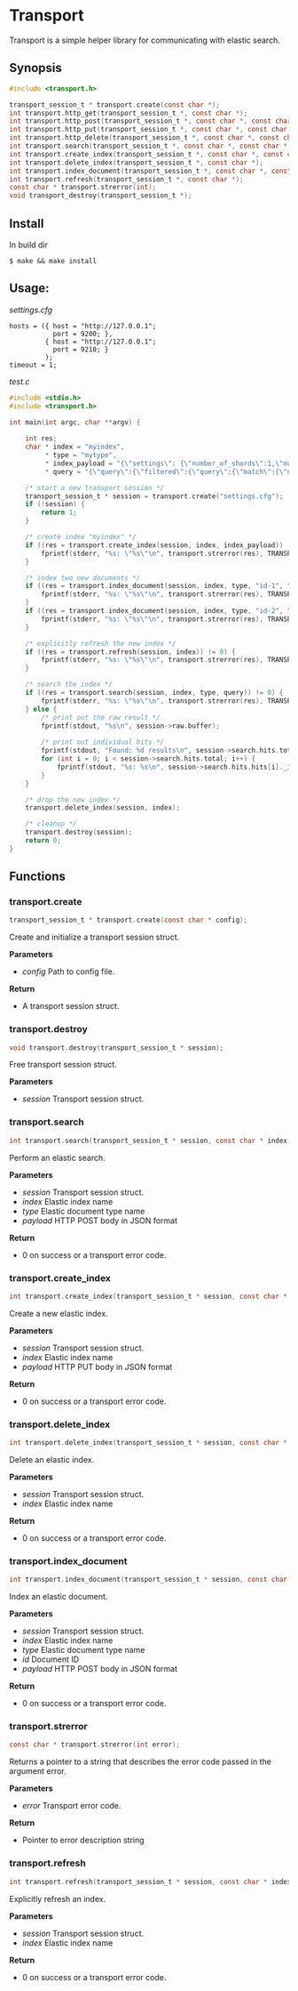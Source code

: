 # Transport

Transport is a simple helper library for communicating with elastic search.

## Synopsis

```c
#include <transport.h>

transport_session_t * transport.create(const char *);
int transport.http_get(transport_session_t *, const char *);
int transport.http_post(transport_session_t *, const char *, const char *);
int transport.http_put(transport_session_t *, const char *, const char *);
int transport.http_delete(transport_session_t *, const char *, const char *);
int transport.search(transport_session_t *, const char *, const char *, const char *);
int transport.create_index(transport_session_t *, const char *, const char *);
int transport.delete_index(transport_session_t *, const char *);
int transport.index_document(transport_session_t *, const char *, const char *, const char *, const char *);
int transport.refresh(transport_session_t *, const char *);
const char * transport.strerror(int);
void transport_destroy(transport_session_t *);
```

## Install

In build dir
```
$ make && make install
```

## Usage:
*settings.cfg*
```
hosts = ({ host = "http://127.0.0.1";
           port = 9200; },
         { host = "http://127.0.0.1";
           port = 9210; }
         );
timeout = 1;
```

*test.c*
```c
#include <stdio.h>
#include <transport.h>

int main(int argc, char **argv) {
  
    int res;
    char * index = "myindex",
         * type = "mytype",
         * index_payload = "{\"settings\": {\"number_of_shards\":1,\"number_of_replicas\":0},\"mappings\": {\"mytype\": {\"properties\": {\"name\":{\"type\": \"string\"}}}}}",
         * query = "{\"query\":{\"filtered\":{\"query\":{\"match\":{\"name\":\"hello\"}}}}}";

    /* start a new transport session */
    transport_session_t * session = transport.create("settings.cfg");
    if (!session) {
        return 1;
    }

    /* create index "myindex" */
    if ((res = transport.create_index(session, index, index_payload)) != 0) {
        fprintf(stderr, "%s: \"%s\"\n", transport.strerror(res), TRANSPORT_GET_ERROR(session));
    }

    /* index two new documents */
    if ((res = transport.index_document(session, index, type, "id-1", "{\"name\":\"Hello world\"}")) != 0) {
        fprintf(stderr, "%s: \"%s\"\n", transport.strerror(res), TRANSPORT_GET_ERROR(session));
    }
    if ((res = transport.index_document(session, index, type, "id-2", "{\"name\":\"Hello nothing\"}")) != 0) {
        fprintf(stderr, "%s: \"%s\"\n", transport.strerror(res), TRANSPORT_GET_ERROR(session));
    }

    /* explicitly refresh the new index */
    if ((res = transport.refresh(session, index)) != 0) {
        fprintf(stderr, "%s: \"%s\"\n", transport.strerror(res), TRANSPORT_GET_ERROR(session));
    }

    /* search the index */
    if ((res = transport.search(session, index, type, query)) != 0) {
        fprintf(stderr, "%s: \"%s\"\n", transport.strerror(res), TRANSPORT_GET_ERROR(session));
    } else {
        /* print out the raw result */
        fprintf(stdout, "%s\n", session->raw.buffer);
       
        /* print out individual hits */
        fprintf(stdout, "Found: %d results\n", session->search.hits.total);
        for (int i = 0; i < session->search.hits.total; i++) {
            fprintf(stdout, "%s: %s\n", session->search.hits.hits[i]._id, session->search.hits.hits[i]._source);
        }
    }

    /* drop the new index */
    transport.delete_index(session, index);

    /* cleanup */
    transport.destroy(session);
    return 0;
}
```

## Functions

### transport.create

```c
transport_session_t * transport.create(const char * config);
```
Create and initialize a transport session struct.

**Parameters**
 - *config* Path to config file.

**Return**
 - A transport session struct.

### transport.destroy

```c
void transport.destroy(transport_session_t * session);
```
Free transport session struct.

**Parameters**
 - *session* Transport session struct.

### transport.search

```c
int transport.search(transport_session_t * session, const char * index, const char * type, const char * payload);
```
Perform an elastic search.

**Parameters**
 - *session* Transport session struct.
 - *index* Elastic index name
 - *type* Elastic document type name
 - *payload* HTTP POST body in JSON format

**Return**
 - 0 on success or a transport error code.

### transport.create_index

```c
int transport.create_index(transport_session_t * session, const char * index, const char * payload);
```
Create a new elastic index.

**Parameters**
 - *session* Transport session struct.
 - *index* Elastic index name
 - *payload* HTTP PUT body in JSON format

**Return**
 - 0 on success or a transport error code.

### transport.delete_index

```c
int transport.delete_index(transport_session_t * session, const char * index);
```
Delete an elastic index.

**Parameters**
 - *session* Transport session struct.
 - *index* Elastic index name
 
**Return**
 - 0 on success or a transport error code.

### transport.index_document

```c
int transport.index_document(transport_session_t * session, const char * index, const char * type, const char * id, const char * payload)
```
Index an elastic document.

**Parameters**
 - *session* Transport session struct.
 - *index* Elastic index name
 - *type* Elastic document type name
 - *id* Document ID
 - *payload* HTTP POST body in JSON format

**Return**
 - 0 on success or a transport error code.

### transport.strerror

```c
const char * transport.strerror(int error);
```
Returns a pointer to a string that describes the error code passed in the argument error.

**Parameters**
 - *error* Transport error code.

**Return**
 - Pointer to error description string

### transport.refresh

```c
int transport.refresh(transport_session_t * session, const char * index);
```
Explicitly refresh an index.

**Parameters**
 - *session* Transport session struct.
 - *index* Elastic index name

**Return**
 - 0 on success or a transport error code.

